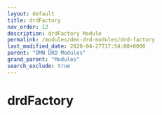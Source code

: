 ```yaml
---
layout: default
title: drdFactory
nav_order: 12
description: drdFactory Module
permalink: /modules/dmn-drd-modules/drd-factory
last_modified_date: 2020-04-27T17:54:08+0000
parent: "DMN DRD Modules"
grand_parent: "Modules"
search_exclude: true
---
```


# drdFactory
